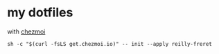 # my dotfiles

with [chezmoi](https://github.com/twpayne/chezmoi)

`sh -c "$(curl -fsLS get.chezmoi.io)" -- init --apply reilly-freret`

